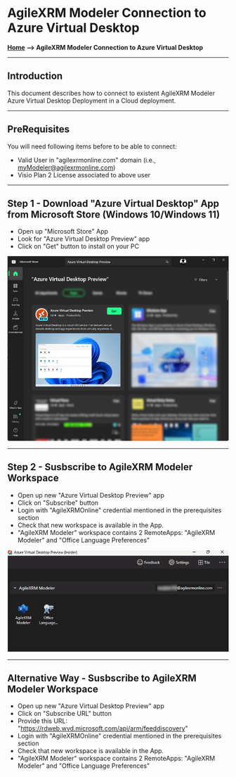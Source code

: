 # AgileXRM Modeler Connection to Azure Virtual Desktop

**[Home](/) --> AgileXRM Modeler Connection to Azure Virtual Desktop**

---

## Introduction

This document describes how to connect to existent AgileXRM Modeler Azure Virtual Desktop Deployment in a Cloud deployment. 

---

## PreRequisites

You will need following items before to be able to connect:

- Valid User in "agilexrmonline.com" domain (i.e., myModeler@agilexrmonline.com)
- Visio Plan 2 License associated to above user

---

## Step 1 - Download "Azure Virtual Desktop" App from Microsoft Store (Windows 10/Windows 11)

- Open up "Microsoft Store" App
- Look for "Azure Virtual Desktop Preview" app
- Click on "Get" button to install on your PC

![MSStore.png](media/AXRM-ModelerInAVD/MSStore.png)

---

## Step 2 - Susbscribe to AgileXRM Modeler Workspace
- Open up new "Azure Virtual Desktop Preview" app
- Click on "Subscribe" button
- Login with "AgileXRMOnline" credential mentioned in the prerequisites section
- Check that new workspace is available in the App.
- "AgileXRM Modeler" workspace contains 2 RemoteApps: "AgileXRM Modeler" and "Office Language Preferences"

![AVDWorkspace.png](media/AXRM-ModelerInAVD/AVDWorkspace.png)

---

## Alternative Way - Susbscribe to AgileXRM Modeler Workspace

- Open up new "Azure Virtual Desktop Preview" app
- Click on "Subscribe URL" button
- Provide this URL: "https://rdweb.wvd.microsoft.com/api/arm/feeddiscovery"
- Login with "AgileXRMOnline" credential mentioned in the prerequisites section
- Check that new workspace is available in the App.
- "AgileXRM Modeler" workspace contains 2 RemoteApps: "AgileXRM Modeler" and "Office Language Preferences"
